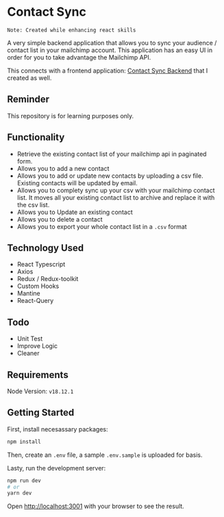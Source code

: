 
# Contact Sync
`Note: Created while enhancing react skills`

A very simple backend application that allows you to sync your audience / contact list in your mailchimp account.
This application has an easy UI in order for you to take advantage the Mailchimp API.

This connects with a frontend application:  [Contact Sync Backend](https://github.com/diontristen/contact-sync-be) that I created as well.

## Reminder

This repository is for learning purposes only.

## Functionality
- Retrieve the existing contact list of your mailchimp api in paginated form.
- Allows you to add a new contact
- Allows you to add or update new contacts by uploading a csv file. Existing contacts will be updated by email.
- Allows you to complety sync up your csv with your mailchimp contact list. It moves all your existing contact list to archive and replace it with the csv list.
- Allows you to Update an existing contact
- Allows you to delete a contact
- Allows you to export your whole contact list in a `.csv` format


## Technology Used
 - React Typescript
 - Axios
 - Redux / Redux-toolkit
 - Custom Hooks
 - Mantine
 - React-Query


## Todo
 - Unit Test
 - Improve Logic
 - Cleaner
 

## Requirements

Node Version: `v18.12.1`


## Getting Started

First, install necesassary packages:
```bash
npm install
```

Then, create an `.env` file, a sample `.env.sample` is uploaded for basis.

Lasty, run the development server:

```bash
npm run dev
# or
yarn dev
```

Open [http://localhost:3001](http://localhost:3001) with your browser to see the result.
